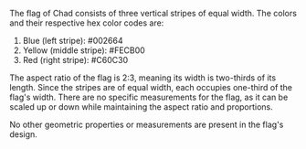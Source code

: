 The flag of Chad consists of three vertical stripes of equal width. The colors and their respective hex color codes are:

1. Blue (left stripe): #002664
2. Yellow (middle stripe): #FECB00
3. Red (right stripe): #C60C30

The aspect ratio of the flag is 2:3, meaning its width is two-thirds of its length. Since the stripes are of equal width, each occupies one-third of the flag's width. There are no specific measurements for the flag, as it can be scaled up or down while maintaining the aspect ratio and proportions.

No other geometric properties or measurements are present in the flag's design.